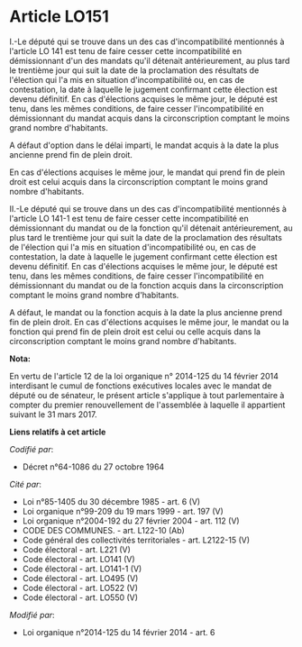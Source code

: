 # Article LO151

I.-Le député qui se trouve dans un des cas d'incompatibilité mentionnés à l'article LO 141 est tenu de faire cesser cette
incompatibilité en démissionnant d'un des mandats qu'il détenait antérieurement, au plus tard le trentième jour qui suit la
date de la proclamation des résultats de l'élection qui l'a mis en situation d'incompatibilité ou, en cas de contestation, la
date à laquelle le jugement confirmant cette élection est devenu définitif. En cas d'élections acquises le même jour, le
député est tenu, dans les mêmes conditions, de faire cesser l'incompatibilité en démissionnant du mandat acquis dans la
circonscription comptant le moins grand nombre d'habitants. 

A défaut d'option dans le délai imparti, le mandat acquis à la date la plus ancienne prend fin de plein droit. 

En cas d'élections acquises le même jour, le mandat qui prend fin de plein droit est celui acquis dans la circonscription
comptant le moins grand nombre d'habitants. 

II.-Le député qui se trouve dans un des cas d'incompatibilité mentionnés à l'article LO 141-1 est tenu de faire cesser cette
incompatibilité en démissionnant du mandat ou de la fonction qu'il détenait antérieurement, au plus tard le trentième jour
qui suit la date de la proclamation des résultats de l'élection qui l'a mis en situation d'incompatibilité ou, en cas de
contestation, la date à laquelle le jugement confirmant cette élection est devenu définitif. En cas d'élections acquises le
même jour, le député est tenu, dans les mêmes conditions, de faire cesser l'incompatibilité en démissionnant du mandat ou de
la fonction acquis dans la circonscription comptant le moins grand nombre d'habitants. 

A défaut, le mandat ou la fonction acquis à la date la plus ancienne prend fin de plein droit. En cas d'élections acquises le
même jour, le mandat ou la fonction qui prend fin de plein droit est celui ou celle acquis dans la circonscription comptant
le moins grand nombre d'habitants.

**Nota:**

En vertu de l'article 12 de la loi organique n° 2014-125 du 14 février 2014 interdisant le cumul de fonctions exécutives
locales avec le mandat de député ou de sénateur, le présent article s'applique à tout parlementaire à compter du premier
renouvellement de l'assemblée à laquelle il appartient suivant le 31 mars 2017.

**Liens relatifs à cet article**

_Codifié par_:

  - Décret n°64-1086 du 27 octobre 1964

_Cité par_:

  - Loi n°85-1405 du 30 décembre 1985 - art. 6 (V)
  - Loi organique n°99-209 du 19 mars 1999 - art. 197 (V)
  - Loi organique n°2004-192 du 27 février 2004 - art. 112 (V)
  - CODE DES COMMUNES. - art. L122-10 (Ab)
  - Code général des collectivités territoriales - art. L2122-15 (V)
  - Code électoral - art. L221 (V)
  - Code électoral - art. LO141 (V)
  - Code électoral - art. LO141-1 (V)
  - Code électoral - art. LO495 (V)
  - Code électoral - art. LO522 (V)
  - Code électoral - art. LO550 (V)

_Modifié par_:

  - Loi organique n°2014-125 du 14 février 2014 - art. 6
